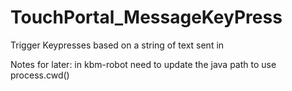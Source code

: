 # TouchPortal_MessageKeyPress
Trigger Keypresses based on a string of text sent in


Notes for later: in kbm-robot need to update the java path to use process.cwd()